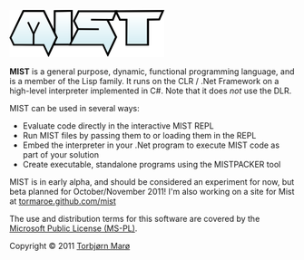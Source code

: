 ![MIST](https://github.com/tormaroe/mist/blob/master/gfx/logo.png?raw=true)

**MIST** is a general purpose, dynamic, functional programming language, and is a member of the Lisp family. It runs on the CLR / .Net Framework on a high-level interpreter implemented in C#. Note that it does *not* use the DLR.

MIST can be used in several ways:

* Evaluate code directly in the interactive MIST REPL
* Run MIST files by passing them to or loading them in the REPL
* Embed the interpreter in your .Net program to execute MIST code as part of your solution
* Create executable, standalone programs using the MISTPACKER tool

MIST is in early alpha, and should be considered an experiment for now, but beta planned for October/November 2011! I'm also working on a site for Mist at [tormaroe.github.com/mist](http://tormaroe.github.com/mist/)

The use and distribution terms for this software are covered by the [Microsoft Public License (MS-PL)](http://www.opensource.org/licenses/MS-PL). 

Copyright &copy; 2011 [Torbj&oslash;rn Mar&oslash;](http://twitter.com/tormaroe)
